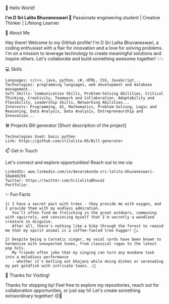 👋 Hello World! 

<b>I'm D Sri Lalita Bhuvaneswari 🌟</b>
Passionate engineering student | Creative Thinker | Lifelong Learner

🚀 About Me

Hey there! Welcome to my GitHub profile! I'm D Sri Lalita Bhuvaneswari, a coding enthusiast with a flair for innovation and a love for solving problems. 
I'm on a mission to leverage technology to create meaningful solutions and inspire others. Let's collaborate and build something awesome together! 💡✨


💻 Skills

    Languages: c/c++, java, python, c#, HTML, CSS, JavaScript...
    Technologies: programming languages, web development and database management...
    Soft Skills: Communication Skills, Problem-Solving Abilities, Critical Thinking, Creativity, Teamwork and Collaboration, Adaptability and Flexibility, Leadership Skills, Networking Abilities...
    Interests: Programming, AI, Mathematics, Problem-Solving, Logic and Reasoning, Data Analysis, Data Analysis, Entrepreneurship and Innovation... 

🛠️ Projects
Bill generator
[Short description of the project]

    Technologies Used: basic python
    Link: https://github.com/srilalita-05/Bill-generator
  

📫 Get in Touch

Let's connect and explore opportunities! Reach out to me via:

    LinkedIn: www.linkedin.com/in/devarakonda-sri-lalita-bhuvaneswari-58a040259
    Twitter: https://twitter.com/SrilalitaBhuva1
    Portfolio: 

✨ Fun Facts
  
    1) I have a secret pact with trees - they provide me with oxygen, and I provide them with my endless admiration. 
       You'll often find me frolicking in the great outdoors, communing with squirrels, and convincing myself that I'm secretly a woodland creature in disguise.
       After all, there's nothing like a hike through the forest to remind me that my spirit animal is a coffee-fueled tree hugger! 🌳☕️
  
    2) Despite being a Carnatic singer, my vocal cords have been known to harmonize with unexpected tunes, from classical ragas to the latest pop hits. 
       My friends often joke that my singing can turn any mundane task into a melodious performance 
       - whether it's belting out bhajans while doing dishes or serenading my pet goldfish with intricate taans. 🎶🐠


    

🙏 Thanks for Visiting!

  Thanks for stopping by! Feel free to explore my repositories, reach out for collaboration opportunities, 
  or just say hi! Let's create something extraordinary together! 😊🌈
